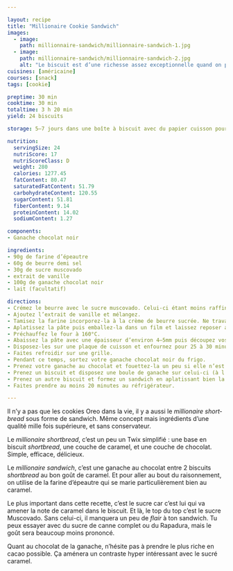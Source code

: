 ```yaml
---

layout: recipe
title: "Millionaire Cookie Sandwich"
images:
  - image:
    path: millionnaire-sandwich/millionnaire-sandwich-1.jpg
  - image:
    path: millionnaire-sandwich/millionnaire-sandwich-2.jpg
    alt: "Le biscuit est d’une richesse assez exceptionnelle quand on prend le temps de le déguster, car on découvre différents niveaux de saveurs en bouche."
cuisines: [américaine]
courses: [snack]
tags: [cookie]

preptime: 30 min
cooktime: 30 min
totaltime: 3 h 20 min
yield: 24 biscuits

storage: 5–7 jours dans une boîte à biscuit avec du papier cuisson pour absorber l’humidité.

nutrition:
  servingSize: 24
  nutriScore: 17
  nutriScoreClass: D
  weight: 280
  calories: 1277.45
  fatContent: 80.47
  saturatedFatContent: 51.79
  carbohydrateContent: 120.55
  sugarContent: 51.81
  fiberContent: 9.14
  proteinContent: 14.02
  sodiumContent: 1.27

components:
- Ganache chocolat noir

ingredients:
- 90g de farine d’épeautre
- 60g de beurre demi sel
- 30g de sucre muscovado
- extrait de vanille
- 100g de ganache chocolat noir
- lait (facultatif)

directions:
- Crémez le beurre avec le sucre muscovado. Celui-ci étant moins raffiné que le sucre blanc, il y a quelques impuretés. Pas de panique, nous voulons justement les conserver dans le biscuit.
- Ajoutez l’extrait de vanille et mélangez.
- Tamisez la farine incorporez-la à la crème de beurre sucrée. Ne travaillez pas trop la pâte, il faut simplement ne plus apercevoir de grumeau.
- Aplatissez la pâte puis emballez-la dans un film et laissez reposer au moins 2 heures au frigo. Si vous pensez qu’elle est trop friable, ajouter une cuillère à café de lait.
- Préchauffez le four à 160°C.
- Abaissez la pâte avec une épaisseur d’environ 4–5mm puis découpez vos biscuits à l’aide d’un emporte-pièce. Si celle-ci encore trop friable, vous pouvez ajouter une cuillère à café de lait pour la rendre un peu plus élastique.
- Disposez-les sur une plaque de cuisson et enfournez pour 25 à 30 minutes ou jusqu’à ce que le biscuit se tienne et soit légérement doré aux bords, pas plus. Le biscuit ne doit pas être dur à la sortie du four, il doit y avoir un léger rebond quand vous appuyez dessus. 
- Faites refroidir sur une grille.
- Pendant ce temps, sortez votre ganache chocolat noir du frigo.
- Prenez votre ganache au chocolat et fouettez-la un peu si elle n’est pas assez élastique.
- Prenez un biscuit et disposez une boule de ganache sur celui-ci (à l’aide d’une spatule, cuillère, ou poche à douille).
- Prenez un autre biscuit et formez un sandwich en aplatissant bien la ganache entre les 2.
- Faites prendre au moins 20 minutes au réfrigérateur.

---
```


Il n’y a pas que les cookies Oreo dans la vie, il y a aussi le <i lang="en">millionaire shortbread</i> sous forme de sandwich. Même concept mais ingrédients d’une qualité mille fois supérieure, et sans conservateur.

Le <i lang="en">millionaire shortbread</i>, c’est un peu un Twix simplifié&nbsp;: une base en biscuit <i lang="en">shortbread</i>, une couche de caramel, et une couche de chocolat. Simple, efficace, délicieux. 

Le <i lang="en">millionaire sandwich</i>, c’est une ganache au chocolat entre 2 biscuits <i lang="en">shortbread</i> au bon goût de caramel. Et pour aller au bout du raisonnement, on utilise de la farine d’épeautre qui se marie particulièrement bien au caramel. 

Le plus important dans cette recette, c’est le sucre car c’est lui qui va amener la note de caramel dans le biscuit. Et là, le top du top c’est le sucre Muscovado. Sans celui-ci, il manquera un peu de <i lang="en">flair</i> à ton sandwich. Tu peux essayer avec du sucre de canne complet ou du Rapadura, mais le goût sera beaucoup moins prononcé.

Quant au chocolat de la ganache, n’hésite pas à prendre le plus riche en cacao possible. Ça aménera un contraste hyper intéressant avec le sucré caramel.